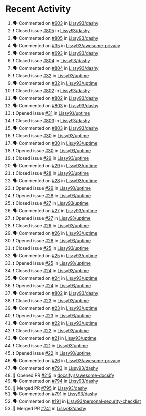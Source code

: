# Recent Activity

<!--START_SECTION:activity-->
1. 🗣 Commented on [#603](https://github.com/Lissy93/dashy/issues/603) in [Lissy93/dashy](https://github.com/Lissy93/dashy)
2. ❗️ Closed issue [#805](https://github.com/Lissy93/dashy/issues/805) in [Lissy93/dashy](https://github.com/Lissy93/dashy)
3. 🗣 Commented on [#805](https://github.com/Lissy93/dashy/issues/805) in [Lissy93/dashy](https://github.com/Lissy93/dashy)
4. 🗣 Commented on [#35](https://github.com/Lissy93/awesome-privacy/issues/35) in [Lissy93/awesome-privacy](https://github.com/Lissy93/awesome-privacy)
5. 🗣 Commented on [#693](https://github.com/Lissy93/dashy/issues/693) in [Lissy93/dashy](https://github.com/Lissy93/dashy)
6. ❗️ Closed issue [#804](https://github.com/Lissy93/dashy/issues/804) in [Lissy93/dashy](https://github.com/Lissy93/dashy)
7. 🗣 Commented on [#804](https://github.com/Lissy93/dashy/issues/804) in [Lissy93/dashy](https://github.com/Lissy93/dashy)
8. ❗️ Closed issue [#32](https://github.com/Lissy93/uptime/issues/32) in [Lissy93/uptime](https://github.com/Lissy93/uptime)
9. 🗣 Commented on [#32](https://github.com/Lissy93/uptime/issues/32) in [Lissy93/uptime](https://github.com/Lissy93/uptime)
10. ❗️ Closed issue [#802](https://github.com/Lissy93/dashy/issues/802) in [Lissy93/dashy](https://github.com/Lissy93/dashy)
11. 🗣 Commented on [#802](https://github.com/Lissy93/dashy/issues/802) in [Lissy93/dashy](https://github.com/Lissy93/dashy)
12. 🗣 Commented on [#803](https://github.com/Lissy93/dashy/issues/803) in [Lissy93/dashy](https://github.com/Lissy93/dashy)
13. ❗️ Opened issue [#31](https://github.com/Lissy93/uptime/issues/31) in [Lissy93/uptime](https://github.com/Lissy93/uptime)
14. ❗️ Closed issue [#803](https://github.com/Lissy93/dashy/issues/803) in [Lissy93/dashy](https://github.com/Lissy93/dashy)
15. 🗣 Commented on [#803](https://github.com/Lissy93/dashy/issues/803) in [Lissy93/dashy](https://github.com/Lissy93/dashy)
16. ❗️ Closed issue [#30](https://github.com/Lissy93/uptime/issues/30) in [Lissy93/uptime](https://github.com/Lissy93/uptime)
17. 🗣 Commented on [#30](https://github.com/Lissy93/uptime/issues/30) in [Lissy93/uptime](https://github.com/Lissy93/uptime)
18. ❗️ Opened issue [#30](https://github.com/Lissy93/uptime/issues/30) in [Lissy93/uptime](https://github.com/Lissy93/uptime)
19. ❗️ Closed issue [#29](https://github.com/Lissy93/uptime/issues/29) in [Lissy93/uptime](https://github.com/Lissy93/uptime)
20. 🗣 Commented on [#29](https://github.com/Lissy93/uptime/issues/29) in [Lissy93/uptime](https://github.com/Lissy93/uptime)
21. ❗️ Closed issue [#28](https://github.com/Lissy93/uptime/issues/28) in [Lissy93/uptime](https://github.com/Lissy93/uptime)
22. 🗣 Commented on [#28](https://github.com/Lissy93/uptime/issues/28) in [Lissy93/uptime](https://github.com/Lissy93/uptime)
23. ❗️ Opened issue [#29](https://github.com/Lissy93/uptime/issues/29) in [Lissy93/uptime](https://github.com/Lissy93/uptime)
24. ❗️ Opened issue [#28](https://github.com/Lissy93/uptime/issues/28) in [Lissy93/uptime](https://github.com/Lissy93/uptime)
25. ❗️ Closed issue [#27](https://github.com/Lissy93/uptime/issues/27) in [Lissy93/uptime](https://github.com/Lissy93/uptime)
26. 🗣 Commented on [#27](https://github.com/Lissy93/uptime/issues/27) in [Lissy93/uptime](https://github.com/Lissy93/uptime)
27. ❗️ Opened issue [#27](https://github.com/Lissy93/uptime/issues/27) in [Lissy93/uptime](https://github.com/Lissy93/uptime)
28. ❗️ Closed issue [#26](https://github.com/Lissy93/uptime/issues/26) in [Lissy93/uptime](https://github.com/Lissy93/uptime)
29. 🗣 Commented on [#26](https://github.com/Lissy93/uptime/issues/26) in [Lissy93/uptime](https://github.com/Lissy93/uptime)
30. ❗️ Opened issue [#26](https://github.com/Lissy93/uptime/issues/26) in [Lissy93/uptime](https://github.com/Lissy93/uptime)
31. ❗️ Closed issue [#25](https://github.com/Lissy93/uptime/issues/25) in [Lissy93/uptime](https://github.com/Lissy93/uptime)
32. 🗣 Commented on [#25](https://github.com/Lissy93/uptime/issues/25) in [Lissy93/uptime](https://github.com/Lissy93/uptime)
33. ❗️ Opened issue [#25](https://github.com/Lissy93/uptime/issues/25) in [Lissy93/uptime](https://github.com/Lissy93/uptime)
34. ❗️ Closed issue [#24](https://github.com/Lissy93/uptime/issues/24) in [Lissy93/uptime](https://github.com/Lissy93/uptime)
35. 🗣 Commented on [#24](https://github.com/Lissy93/uptime/issues/24) in [Lissy93/uptime](https://github.com/Lissy93/uptime)
36. ❗️ Opened issue [#24](https://github.com/Lissy93/uptime/issues/24) in [Lissy93/uptime](https://github.com/Lissy93/uptime)
37. 🗣 Commented on [#802](https://github.com/Lissy93/dashy/issues/802) in [Lissy93/dashy](https://github.com/Lissy93/dashy)
38. ❗️ Closed issue [#23](https://github.com/Lissy93/uptime/issues/23) in [Lissy93/uptime](https://github.com/Lissy93/uptime)
39. 🗣 Commented on [#23](https://github.com/Lissy93/uptime/issues/23) in [Lissy93/uptime](https://github.com/Lissy93/uptime)
40. ❗️ Opened issue [#23](https://github.com/Lissy93/uptime/issues/23) in [Lissy93/uptime](https://github.com/Lissy93/uptime)
41. 🗣 Commented on [#22](https://github.com/Lissy93/uptime/issues/22) in [Lissy93/uptime](https://github.com/Lissy93/uptime)
42. ❗️ Closed issue [#22](https://github.com/Lissy93/uptime/issues/22) in [Lissy93/uptime](https://github.com/Lissy93/uptime)
43. 🗣 Commented on [#21](https://github.com/Lissy93/uptime/issues/21) in [Lissy93/uptime](https://github.com/Lissy93/uptime)
44. ❗️ Closed issue [#21](https://github.com/Lissy93/uptime/issues/21) in [Lissy93/uptime](https://github.com/Lissy93/uptime)
45. ❗️ Opened issue [#22](https://github.com/Lissy93/uptime/issues/22) in [Lissy93/uptime](https://github.com/Lissy93/uptime)
46. 🗣 Commented on [#26](https://github.com/Lissy93/awesome-privacy/issues/26) in [Lissy93/awesome-privacy](https://github.com/Lissy93/awesome-privacy)
47. 🗣 Commented on [#793](https://github.com/Lissy93/dashy/issues/793) in [Lissy93/dashy](https://github.com/Lissy93/dashy)
48. 💪 Opened PR [#215](https://github.com/docsifyjs/awesome-docsify/pull/215) in [docsifyjs/awesome-docsify](https://github.com/docsifyjs/awesome-docsify)
49. 🗣 Commented on [#794](https://github.com/Lissy93/dashy/issues/794) in [Lissy93/dashy](https://github.com/Lissy93/dashy)
50. 🎉 Merged PR [#795](https://github.com/Lissy93/dashy/pull/795) in [Lissy93/dashy](https://github.com/Lissy93/dashy)
51. 🗣 Commented on [#791](https://github.com/Lissy93/dashy/issues/791) in [Lissy93/dashy](https://github.com/Lissy93/dashy)
52. 🗣 Commented on [#191](https://github.com/Lissy93/personal-security-checklist/issues/191) in [Lissy93/personal-security-checklist](https://github.com/Lissy93/personal-security-checklist)
53. 🎉 Merged PR [#741](https://github.com/Lissy93/dashy/pull/741) in [Lissy93/dashy](https://github.com/Lissy93/dashy)
<!--END_SECTION:activity-->
